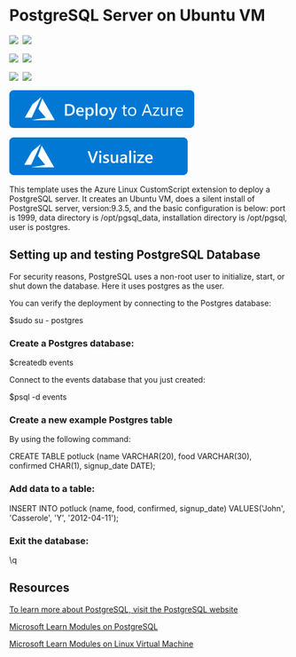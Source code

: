 # PostgreSQL Server on Ubuntu VM

<IMG SRC="https://azurequickstartsservice.blob.core.windows.net/badges/postgresql-standalone-server-ubuntu/PublicLastTestDate.svg" />&nbsp;
<IMG SRC="https://azurequickstartsservice.blob.core.windows.net/badges/postgresql-standalone-server-ubuntu/PublicDeployment.svg" />&nbsp;

<IMG SRC="https://azurequickstartsservice.blob.core.windows.net/badges/postgresql-standalone-server-ubuntu/FairfaxLastTestDate.svg" />&nbsp;
<IMG SRC="https://azurequickstartsservice.blob.core.windows.net/badges/postgresql-standalone-server-ubuntu/FairfaxDeployment.svg" />&nbsp;

<IMG SRC="https://azurequickstartsservice.blob.core.windows.net/badges/postgresql-standalone-server-ubuntu/BestPracticeResult.svg" />&nbsp;
<IMG SRC="https://azurequickstartsservice.blob.core.windows.net/badges/postgresql-standalone-server-ubuntu/CredScanResult.svg" />&nbsp;

<a href="https://portal.azure.com/#create/Microsoft.Template/uri/https%3A%2F%2Fraw.githubusercontent.com%2FAzure%2Fazure-quickstart-templates%2Fmaster%2Fpostgresql-standalone-server-ubuntu%2Fazuredeploy.json" target="_blank"><img src="https://raw.githubusercontent.com/Azure/azure-quickstart-templates/master/1-CONTRIBUTION-GUIDE/images/deploytoazure.svg?sanitize=true"/></a>

<a href="http://armviz.io/#/?load=https%3A%2F%2Fraw.githubusercontent.com%2FAzure%2Fazure-quickstart-templates%2Fmaster%2Fpostgresql-standalone-server-ubuntu%2Fazuredeploy.json" target="_blank">
    <img src="https://raw.githubusercontent.com/Azure/azure-quickstart-templates/master/1-CONTRIBUTION-GUIDE/images/visualizebutton.svg?sanitize=true"/>
</a>

This template uses the Azure Linux CustomScript extension to deploy a PostgreSQL server. It creates an Ubuntu VM, does a silent install of PostgreSQL server, version:9.3.5, and the basic configuration is below: port is 1999, data directory is /opt/pgsql_data, installation directory is /opt/pgsql, user is postgres.

## Setting up and testing PostgreSQL Database 

For security reasons, PostgreSQL uses a non-root user to initialize, start, or shut down the database. Here it uses postgres as the user.

You can verify the deployment by connecting to the Postgres database:

$sudo su - postgres

### Create a Postgres database:

$createdb events

Connect to the events database that you just created:

$psql -d events

### Create a new example Postgres table 

By using the following command:

CREATE TABLE potluck (name VARCHAR(20), food VARCHAR(30),   confirmed CHAR(1), signup_date DATE);

### Add data to a table:

INSERT INTO potluck (name, food, confirmed, signup_date) VALUES('John', 'Casserole', 'Y', '2012-04-11');

### Exit the database:

\q

## Resources 

[To learn more about PostgreSQL, visit the PostgreSQL website](http://www.postgresql.org/)

[Microsoft Learn Modules on PostgreSQL](https://docs.microsoft.com/en-us/learn/browse/?term=postgresql)

[Microsoft Learn Modules on Linux Virtual Machine](https://docs.microsoft.com/en-us/learn/browse/?term=Virtual%20Machine)
